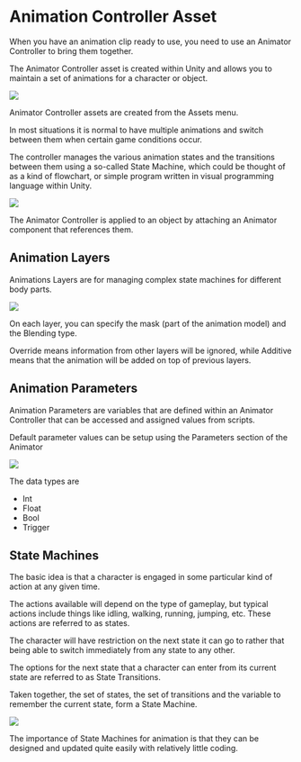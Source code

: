 # Animation Controller Asset

When you have an animation clip ready to use, you need to use an Animator Controller to bring them together.

The Animator Controller asset is created within Unity and allows you to maintain a set of animations for a character or object.

![](image34.png)

Animator Controller assets are created from the Assets menu.

In most situations it is normal to have multiple animations and switch between them when certain game conditions occur.

The controller manages the various animation states and the transitions between them using a so-called State Machine, which could be thought of as a kind of flowchart, or simple program written in visual programming language within Unity.

![](image45.png)

The Animator Controller is applied to an object by attaching an Animator component that references them.

## Animation Layers

Animations Layers are for managing complex state machines for different body parts.

![](image69.png)

On each layer, you can specify the mask (part of the animation model) and the Blending type.

Override means information from other layers will be ignored, while Additive means that the animation will be added on top of previous layers.

## Animation Parameters

Animation Parameters are variables that are defined within an Animator Controller that can be accessed and assigned values from scripts.

Default parameter values can be setup using the Parameters section of the Animator

![](image18.png)

The data types are

* Int
* Float
* Bool
* Trigger

## State Machines

The basic idea is that a character is engaged in some particular kind of action at any given time.

The actions available will depend on the type of gameplay, but typical actions include things like idling, walking, running, jumping, etc. These actions are referred to as states.

The character will have restriction on the next state it can go to rather that being able to switch immediately from any state to any other.

The options for the next state that a character can enter from its current state are referred to as State Transitions.

Taken together, the set of states, the set of transitions and the variable to remember the current state, form a State Machine.

![](image58.png)

The importance of State Machines for animation is that they can be designed and updated quite easily with relatively little coding.